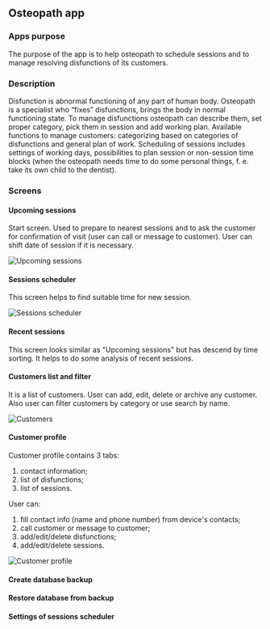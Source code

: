 ## Osteopath app

### Apps purpose

The purpose of the app is to help osteopath to schedule sessions and to manage resolving disfunctions of its customers.

### Description

Disfunction is abnormal functioning of any part of human body.
Osteopath is a specialist who “fixes” disfunctions, brings the body in normal functioning state.
To manage disfunctions osteopath can describe them, set proper category, pick them in session and add working plan.
Available functions to manage customers: categorizing based on categories of disfunctions and general plan of work.
Scheduling of sessions includes settings of working days, possibilities to plan session or non-session time blocks (when the osteopath needs time to do some personal things, f. e. take its own child to the dentist).

### Screens

#### Upcoming sessions 

Start screen. Used to prepare to nearest sessions and to ask the customer for confirmation of visit (user can call or message to customer). User can shift date of session if it is necessary.

![Upcoming sessions](https://s10.gifyu.com/images/Sessions---Upcoming_.gif)

#### Sessions scheduler

This screen helps to find suitable time for new session.

![Sessions scheduler](https://s10.gifyu.com/images/Sessions---Scheduler.gif)

#### Recent sessions

This screen looks similar as "Upcoming sessions" but has descend by time sorting. It helps to do some analysis of recent sessions.

#### Customers list and filter

It is a list of customers. User can add, edit, delete or archive any customer. Also user can filter customers by category or use search by name.

![Customers](https://s10.gifyu.com/images/Customers.gif)

#### Customer profile

Customer profile contains 3 tabs: 
1) contact information; 
2) list of disfunctions;
3) list of sessions.

User can: 
1) fill contact info (name and phone number) from device's contacts;
2) call customer or message to customer;
3) add/edit/delete disfunctions;
4) add/edit/delete sessions.

![Customer profile](https://s10.gifyu.com/images/Customer-profilefe895fcc91f725bc.gif)

#### Create database backup

#### Restore database from backup

#### Settings of sessions scheduler
 
